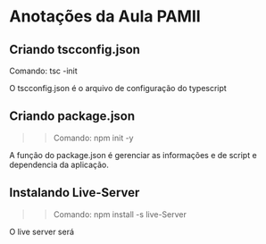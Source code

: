 # Anotações da Aula PAMII

## Criando tscconfig.json

Comando: tsc -init

O tscconfig.json é o arquivo de configuração do typescript

## Criando package.json

>>Comando: npm init -y

A função do package.json é gerenciar as informações e de script e dependencia da aplicação.

## Instalando Live-Server

>>Comando: npm install -s live-Server

O live server será